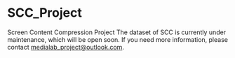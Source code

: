 # SCC_Project
Screen Content Compression Project
The dataset of SCC is currently under maintenance, which will be open soon.
If you need more information, please contact medialab_project@outlook.com.
